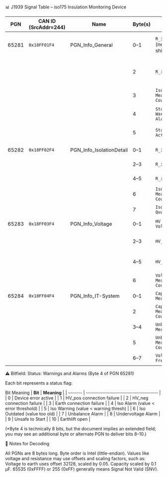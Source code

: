 📊 J1939 Signal Table – iso175 Insulation Monitoring Device

| **PGN** | **CAN ID (SrcAddr=244)** | **Name**                   | **Byte(s)** | **Signal**                                 | **Unit / Description**                |
| ------- | ------------------------ | -------------------------- | ----------- | ------------------------------------------ | ------------------------------------- |
| 65281   | `0x18FF01F4`             | PGN\_Info\_General         | 0–1         | `R_iso_corrected` (neg. tolerance shifted) | kΩ (0–35000); 65535 = SNV             |
|         |                          |                            | 2           | `R_iso_status`                             | 0xFC–0xFE = startup state; 0xFF = SNV |
|         |                          |                            | 3           | `Isolation Measurement Counter`            | Incremented per new reading           |
|         |                          |                            | 4           | `Status: Warnings and Alarms`              | Bit field – see below                 |
|         |                          |                            | 5           | `Status: Device Activity`                  | 0 = Init, 1 = Normal, 2 = Self-test   |
| 65282   | `0x18FF02F4`             | PGN\_Info\_IsolationDetail | 0–1         | `R_iso_neg`                                | kΩ (0–50000)                          |
|         |                          |                            | 2–3         | `R_iso_pos`                                | kΩ (0–50000)                          |
|         |                          |                            | 4–5         | `R_iso_original`                           | kΩ (0–50000)                          |
|         |                          |                            | 6           | `Isolation Measurement Counter`            | Same as above                         |
|         |                          |                            | 7           | `Isolation Quality`                        | % (0–100), 255 = SNV                  |
| 65283   | `0x18FF03F4`             | PGN\_Info\_Voltage         | 0–1         | `HV System Voltage`                        | V = value × 0.05                      |
|         |                          |                            | 2–3         | `HV_neg to Earth`                          | V = (value − 32128) × 0.05            |
|         |                          |                            | 4–5         | `HV_pos to Earth`                          | V = (value − 32128) × 0.05            |
|         |                          |                            | 6           | `Voltage Measurement Counter`              | –                                     |
| 65284   | `0x18FF04F4`             | PGN\_Info\_IT-System       | 0–1         | `Capacity Measured Value`                  | μF = value × 0.1                      |
|         |                          |                            | 2           | `Capacity Measurement Counter`             | –                                     |
|         |                          |                            | 3–4         | `Unbalance Measured Value`                 | % (0–100), 255 = SNV                  |
|         |                          |                            | 5           | `Unbalance Measurement Counter`            | –                                     |
|         |                          |                            | 6–7         | `Voltage Frequency`                        | Hz = value × 0.1                      |
⚠️ Bitfield: Status: Warnings and Alarms (Byte 4 of PGN 65281)

Each bit represents a status flag:

Bit	Meaning
| **Bit** | **Meaning**                          |
| ------- | ------------------------------------ |
| 0       | Device error active                  |
| 1       | HV\_pos connection failure           |
| 2       | HV\_neg connection failure           |
| 3       | Earth connection failure             |
| 4       | Iso Alarm (value < error threshold)  |
| 5       | Iso Warning (value < warning thresh) |
| 6       | Iso Outdated (value too old)         |
| 7       | Unbalance Alarm                      |
| 8       | Undervoltage Alarm                   |
| 9       | Unsafe to Start                      |
| 10      | Earthlift open                       |

(*Byte 4 is technically 8 bits, but the document implies an extended field; you may see an additional byte or alternate PGN to deliver bits 8–10.)

🧩 Notes for Decoding

All PGNs are 8 bytes long.
Byte order is Intel (little-endian).
Values like voltage and resistance may use offsets and scaling factors, such as:
Voltage to earth uses offset 32128, scaled by 0.05.
Capacity scaled by 0.1 µF.
65535 (0xFFFF) or 255 (0xFF) generally means Signal Not Valid (SNV).